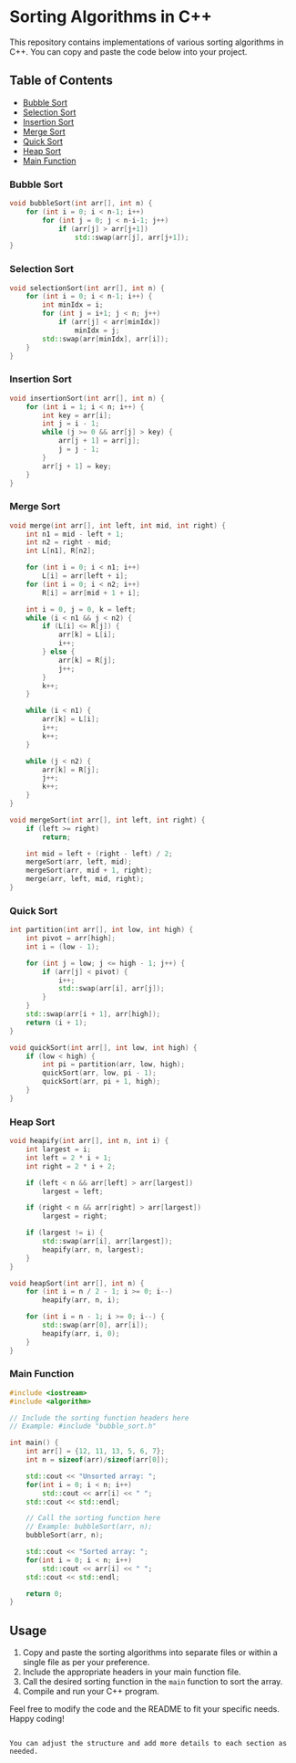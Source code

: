 # Sorting Algorithms in C++

This repository contains implementations of various sorting algorithms in C++. You can copy and paste the code below into your project.

## Table of Contents
- [Bubble Sort](#bubble-sort)
- [Selection Sort](#selection-sort)
- [Insertion Sort](#insertion-sort)
- [Merge Sort](#merge-sort)
- [Quick Sort](#quick-sort)
- [Heap Sort](#heap-sort)
- [Main Function](#main-function)

### Bubble Sort
```cpp
void bubbleSort(int arr[], int n) {
    for (int i = 0; i < n-1; i++)
        for (int j = 0; j < n-i-1; j++)
            if (arr[j] > arr[j+1])
                std::swap(arr[j], arr[j+1]);
}
```

### Selection Sort
```cpp
void selectionSort(int arr[], int n) {
    for (int i = 0; i < n-1; i++) {
        int minIdx = i;
        for (int j = i+1; j < n; j++)
            if (arr[j] < arr[minIdx])
                minIdx = j;
        std::swap(arr[minIdx], arr[i]);
    }
}
```

### Insertion Sort
```cpp
void insertionSort(int arr[], int n) {
    for (int i = 1; i < n; i++) {
        int key = arr[i];
        int j = i - 1;
        while (j >= 0 && arr[j] > key) {
            arr[j + 1] = arr[j];
            j = j - 1;
        }
        arr[j + 1] = key;
    }
}
```

### Merge Sort
```cpp
void merge(int arr[], int left, int mid, int right) {
    int n1 = mid - left + 1;
    int n2 = right - mid;
    int L[n1], R[n2];

    for (int i = 0; i < n1; i++)
        L[i] = arr[left + i];
    for (int i = 0; i < n2; i++)
        R[i] = arr[mid + 1 + i];

    int i = 0, j = 0, k = left;
    while (i < n1 && j < n2) {
        if (L[i] <= R[j]) {
            arr[k] = L[i];
            i++;
        } else {
            arr[k] = R[j];
            j++;
        }
        k++;
    }

    while (i < n1) {
        arr[k] = L[i];
        i++;
        k++;
    }

    while (j < n2) {
        arr[k] = R[j];
        j++;
        k++;
    }
}

void mergeSort(int arr[], int left, int right) {
    if (left >= right)
        return;

    int mid = left + (right - left) / 2;
    mergeSort(arr, left, mid);
    mergeSort(arr, mid + 1, right);
    merge(arr, left, mid, right);
}
```

### Quick Sort
```cpp
int partition(int arr[], int low, int high) {
    int pivot = arr[high];
    int i = (low - 1);

    for (int j = low; j <= high - 1; j++) {
        if (arr[j] < pivot) {
            i++;
            std::swap(arr[i], arr[j]);
        }
    }
    std::swap(arr[i + 1], arr[high]);
    return (i + 1);
}

void quickSort(int arr[], int low, int high) {
    if (low < high) {
        int pi = partition(arr, low, high);
        quickSort(arr, low, pi - 1);
        quickSort(arr, pi + 1, high);
    }
}
```

### Heap Sort
```cpp
void heapify(int arr[], int n, int i) {
    int largest = i;
    int left = 2 * i + 1;
    int right = 2 * i + 2;

    if (left < n && arr[left] > arr[largest])
        largest = left;

    if (right < n && arr[right] > arr[largest])
        largest = right;

    if (largest != i) {
        std::swap(arr[i], arr[largest]);
        heapify(arr, n, largest);
    }
}

void heapSort(int arr[], int n) {
    for (int i = n / 2 - 1; i >= 0; i--)
        heapify(arr, n, i);

    for (int i = n - 1; i >= 0; i--) {
        std::swap(arr[0], arr[i]);
        heapify(arr, i, 0);
    }
}
```

### Main Function
```cpp
#include <iostream>
#include <algorithm>

// Include the sorting function headers here
// Example: #include "bubble_sort.h"

int main() {
    int arr[] = {12, 11, 13, 5, 6, 7};
    int n = sizeof(arr)/sizeof(arr[0]);

    std::cout << "Unsorted array: ";
    for(int i = 0; i < n; i++)
        std::cout << arr[i] << " ";
    std::cout << std::endl;

    // Call the sorting function here
    // Example: bubbleSort(arr, n);
    bubbleSort(arr, n);

    std::cout << "Sorted array: ";
    for(int i = 0; i < n; i++)
        std::cout << arr[i] << " ";
    std::cout << std::endl;

    return 0;
}
```

## Usage
1. Copy and paste the sorting algorithms into separate files or within a single file as per your preference.
2. Include the appropriate headers in your main function file.
3. Call the desired sorting function in the `main` function to sort the array.
4. Compile and run your C++ program.

Feel free to modify the code and the README to fit your specific needs. Happy coding!
```

You can adjust the structure and add more details to each section as needed.
